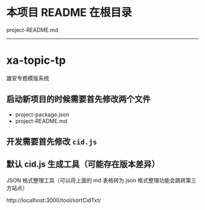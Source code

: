 # 本项目 README 在根目录

project-README.md

---

# xa-topic-tp

雄安专题模版系统

## 启动新项目的时候需要首先修改两个文件

- project-package.json
- project-README.md

## 开发需要首先修改 `cid.js` 

## 默认 cid.js 生成工具（可能存在版本差异）

JSON 格式整理工具（可以将上面的 md 表格转为 json 格式整理功能会跳转第三方站点）

http://localhost:3000/tool/sortCidTxt/

